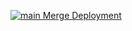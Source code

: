 [![main Merge Deployment](https://github.com/anups07/Github_action/actions/workflows/cicd.yml/badge.svg)](https://github.com/anups07/Github_action/actions/workflows/cicd.yml)
